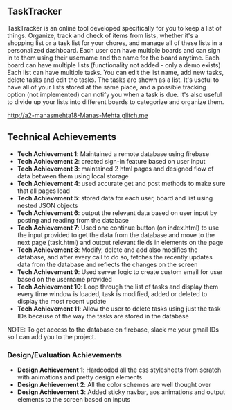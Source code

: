 ## TaskTracker
TaskTracker is an online tool developed specifically for you to keep a list of things. 
Organize, track and check of items from lists, whether it's a shopping list or a task list for your chores, and manage all of these lists in a personalized dashboard. 
Each user can have multiple boards and can sign in to them using their username and the name for the board anytime.
Each board can have multiple lists (functionality not added - only a demo exists)
Each list can have multiple tasks. You can edit the list name, add new tasks, delete tasks and edit the tasks.
The tasks are shown as a list.
It's useful to have all of your lists stored at the same place, and a possible tracking option (not implemented) can notify you when a task is due. It's
also useful to divide up your lists into different boards to categorize and organize them. 

http://a2-manasmehta18-Manas-Mehta.glitch.me

## Technical Achievements
- **Tech Achievement 1**: Maintained a remote database using firebase
- **Tech Achievement 2**: created sign-in feature based on user input
- **Tech Achievement 3**: maintained 2 html pages and designed flow of data between them using local storage
- **Tech Achievement 4**: used accurate get and post methods to make sure that all pages load
- **Tech Achievement 5**: stored data for each user, board and list using nested JSON objects
- **Tech Achievement 6**: output the relevant data based on user input by posting and reading from the database
- **Tech Achievement 7**: Used one continue button (on index.html) to use the input provided to get the data from the database and move to the next page (task.html) and output
relevant fields in elements on the page
- **Tech Achievement 8**: Modify, delete and add also modifies the database, and after every call to do so, fetches the recently updates data from the database and reflects the
changes on the screen
- **Tech Achievement 9**: Used server logic to create custom email for user based on the username provided
- **Tech Achievement 10**: Loop through the list of tasks and display them every time window is loaded, task is modified, added or deleted to display the most recent update
- **Tech Achievement 11**: Allow the user to delete tasks using just the task IDs because of the way the tasks are stored in the database

NOTE: To get access to the database on firebase, slack me your gmail IDs so I can add you to the project.

### Design/Evaluation Achievements
- **Design Achievement 1**: Hardcoded all the css stylesheets from scratch with animations and pretty design elements 
- **Design Achievement 2**: All the color schemes are well thought over
- **Design Achievement 3**: Added sticky navbar, aos animations and output elements to the screen based on inputs
